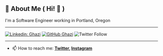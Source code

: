 
## 🚀 About Me ( Hi! 👋 )
I'm a Software Engineer working in Portland, Oregon

---

[![Linkedin: Ghazi](https://img.shields.io/badge/-John_Edmondson-blue?style=flat-square&logo=Linkedin&logoColor=white&link=https://www.linkedin.com/in/johnedmondsondev/)](https://www.linkedin.com/in/johnedmondsondev/)
[![GitHub Ghazi](https://img.shields.io/github/followers/basicjohn?label=follow&style=social)](https://github.com/basicjohn)
![Twitter Follow](https://img.shields.io/twitter/follow/basicjohn?style=social)

---

- 📫 How to reach me:
  **[Twitter](https://twitter.com/basicjohn), [Instagram](https://instagram.com/basicjohn)**


